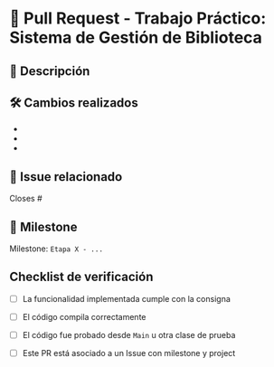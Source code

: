 # 🚀 Pull Request - Trabajo Práctico: Sistema de Gestión de Biblioteca
 
 ## 📌 Descripción
 
 ## 🛠️ Cambios realizados
 - 
 -
 -
 
 ## 🔗 Issue relacionado
 Closes #
 
 ## 📂 Milestone
 Milestone: `Etapa X - ...`
 
 ##  Checklist de verificación
 
 - [ ] La funcionalidad implementada cumple con la consigna
 - [ ] El código compila correctamente
 - [ ] El código fue probado desde `Main` u otra clase de prueba
 - [ ] Este PR está asociado a un Issue con milestone y project

 
